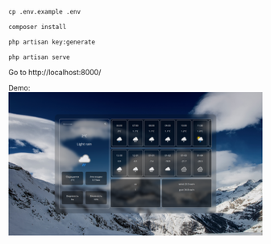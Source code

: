 ```
cp .env.example .env
```
```
composer install
```

```
php artisan key:generate
```

```
php artisan serve
```
Go to http://localhost:8000/

Demo:
<img alt="screen" src="demo.png"/>

